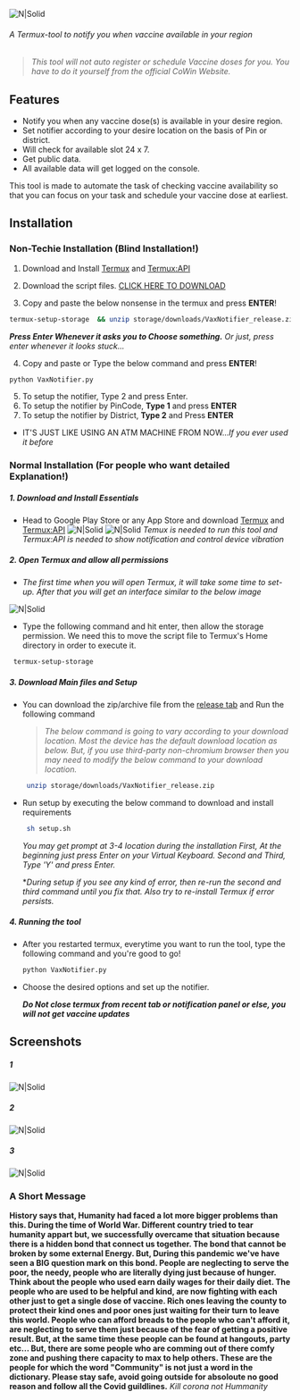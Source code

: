 ![N|Solid](https://images2.imgbox.com/5c/7f/1eNS6Ol7_o.png "VaxNotifier")
###### A Termux-tool to notify you when vaccine available in your region
### 
####
> *This tool will not auto register or schedule Vaccine doses for you. You have to do it yourself from the official CoWin Website.* 
## Features

- Notify you when any vaccine dose(s) is available in your desire region.
- Set notifier according to your desire location on the basis of Pin or district.
- Will check for available slot 24 x 7.
- Get public data.
- All available data will get logged on the console.

This tool is made to automate the task of checking vaccine availability so that you can focus on your task and schedule your vaccine dose at earliest.

## Installation

### Non-Techie Installation (Blind Installation!)
1. Download and Install [Termux](https://play.google.com/store/apps/details?id=com.termux) and [Termux:API](https://play.google.com/store/apps/details?id=com.termux.api&hl=en)

2. Download the script files. [CLICK HERE TO DOWNLOAD](https://github.com/n00b-spectre/VaxNotitfier-Cowin_Vaccine_notifier/releases/download/v1.5/VaxNotifier_release.zip)

3. Copy and paste the below nonsense in the termux and press __ENTER__!

```sh
termux-setup-storage  && unzip storage/downloads/VaxNotifier_release.zip && chmod +x setup.sh && ./setup.sh && echo 'RESTART THIS APP NOW! (Press exit from notification pannel)'
```
*__Press Enter Whenever it asks you to Choose something.__* *Or just, press enter whenever it looks stuck...*

4. Copy and paste or Type the below command and press __ENTER__!
```sh
python VaxNotifier.py
```
5. To setup the notifier, Type 2 and press Enter.
6. To setup the notifier by PinCode, __Type 1__ and press __ENTER__
7. To setup the notifier by District, __Type 2__ and Press __ENTER__
- IT'S JUST LIKE USING AN ATM MACHINE FROM NOW...*If you ever used it before* 

### Normal Installation (For people who want detailed Explanation!)

##### 1. Download and Install Essentials
- Head to Google Play Store or any App Store and download [Termux](https://play.google.com/store/apps/details?id=com.termux) and [Termux:API](https://play.google.com/store/apps/details?id=com.termux.api&hl=en)
![N|Solid](https://images2.imgbox.com/7d/e0/A5OllIiS_o.png "Install Termux")
![N|Solid](https://images2.imgbox.com/88/b3/gNXu13qi_o.png "Install Termux:API")
*Temux is needed to run this tool and Termux:API is needed to show notification and control device vibration*
##### 2. Open Termux and allow all permissions
- *The first time when you will open Termux, it will take some time to set-up. After that you will get an interface similar to the below image*

 ![N|Solid](https://images2.imgbox.com/48/85/ygqQu6uM_o.jpeg "Install Termux")
- Type the following command and hit enter, then allow the storage permission. We need this to move the script file to Termux's Home directory in order to execute it.
```sh
 termux-setup-storage
```
##### 3. Download Main files and Setup
- You can download the zip/archive file from the [release tab](https://github.com/n00b-spectre/VaxNotitfier-Cowin_Vaccine_notifier/releases) and Run the following command
  >*The below command is going to vary according to your download location. Most the device has the default download location as below. But, if you use third-party non-chromium browser then you may need to modify the below command to your download location.*
  
  ```sh 
   unzip storage/downloads/VaxNotifier_release.zip
  ```
- Run setup by executing the below command to download and install requirements

  ```sh
   sh setup.sh
  ```
  *You may get prompt at 3-4 location during the installation
  First, At the beginning just press Enter on your Virtual Keyboard.
  Second and Third, Type 'Y' and press Enter.*

  *_During setup if you see any kind of error, then re-run the second and third command until you fix that. Also try to re-install Termux if error persists._
 
 ##### 4. Running the tool
 - After you restarted termux, everytime you want to run the tool, type the following command and you're good to go!
 
   ```sh
   python VaxNotifier.py
   ```
- Choose the desired options and set up the notifier.

  *__Do Not close termux from recent tab or notification panel or else, you will not get vaccine updates__*
  
 ## Screenshots
 ##### 1
 ![N|Solid](https://images2.imgbox.com/0b/c6/Dpq1fABG_o.jpeg "Screenshot-1")
 ##### 2
 ![N|Solid](https://images2.imgbox.com/83/f6/Lapq8tmK_o.jpeg "Screenshot-2 (Logs)")
 ##### 3
 ![N|Solid](https://images2.imgbox.com/8b/84/aW9A8o7n_o.jpeg "Screenshot-3 (Notification)")
 
 ### A Short Message
 __History says that, Humanity had faced a lot more bigger problems than this. During the time of World War. Different country tried to tear humanity appart but, we successfully overcame that situation because there is a hidden bond that connect us together. The bond that cannot be broken by some external Energy. But, During this pandemic we've have seen a BIG question mark on this bond. People are neglecting to serve the poor, the needy, people who are literally dying just because of hunger. Think about the people who used earn daily wages for their daily diet. The people who are used to be helpful and kind, are now fighting with each other just to get a single dose of vaccine. Rich ones leaving the county to protect their kind ones and poor ones just waiting for their turn to leave this world. People who can afford breads to the people who can't afford it, are neglecting to serve them just because of the fear of getting a positive result. But, at the same time these people can be found at hangouts, party etc...
 But, there are some people who are comming out of there comfy zone and pushing there capacity to max to help others. These are the people for which the word "Community" is not just a word in the dictionary.
 Please stay safe, avoid going outside for absoloute no good reason and follow all the Covid guildlines.__
 *Kill corona not Hummanity*
